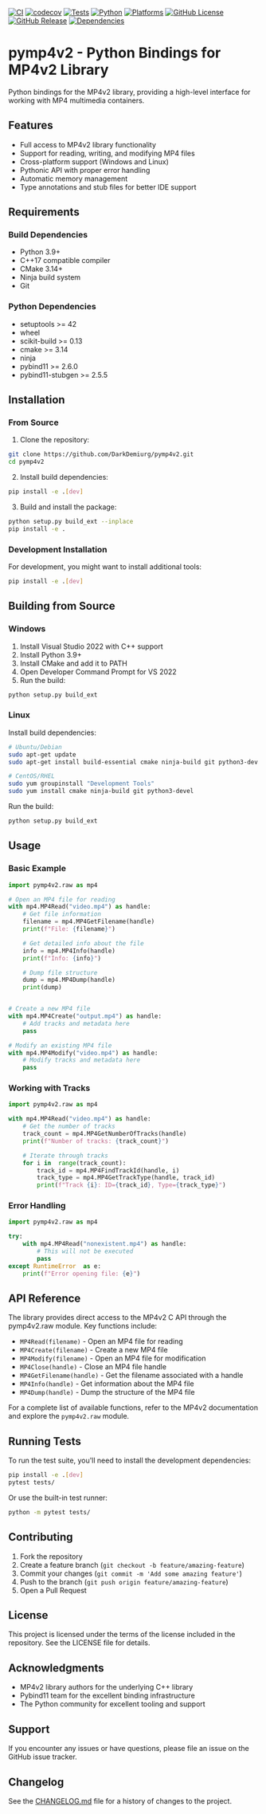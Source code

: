 [![CI](https://github.com/DarkDemiurg/pymp4v2/actions/workflows/ci.yml/badge.svg)](https://github.com/DarkDemiurg/pymp4v2/actions/workflows/ci.yml)
[![codecov](https://codecov.io/gh/DarkDemiurg/pymp4v2/graph/badge.svg?token=O01EZO3V0Q)](https://codecov.io/gh/DarkDemiurg/pymp4v2)
[![Tests](https://img.shields.io/github/actions/workflow/status/DarkDemiurg/pymp4v2/ci.yml?label=tests)](https://github.com/DarkDemiurg/pymp4v2/actions)
[![Python](https://img.shields.io/badge/python-3.9%20|%203.10%20|%203.11%20|%203.12%20|%203.13-blue.svg)](https://www.python.org/)
[![Platforms](https://img.shields.io/badge/platform-windows%20|%20linux-lightgrey.svg)](https://github.com/DarkDemiurg/pymp4v2)
[![GitHub License](https://img.shields.io/github/license/DarkDemiurg/pymp4v2)](https://github.com/DarkDemiurg/pymp4v2/blob/master/LICENSE)
[![GitHub Release](https://img.shields.io/github/v/release/DarkDemiurg/pymp4v2)](https://github.com/DarkDemiurg/pymp4v2/releases)
[![Dependencies](https://img.shields.io/librariesio/github/DarkDemiurg/pymp4v2)](https://libraries.io/github/DarkDemiurg/pymp4v2)

# pymp4v2 - Python Bindings for MP4v2 Library

Python bindings for the MP4v2 library, providing a high-level interface for working with MP4 multimedia containers.

## Features

- Full access to MP4v2 library functionality
- Support for reading, writing, and modifying MP4 files
- Cross-platform support (Windows and Linux)
- Pythonic API with proper error handling
- Automatic memory management
- Type annotations and stub files for better IDE support

## Requirements

### Build Dependencies

- Python 3.9+
- C++17 compatible compiler
- CMake 3.14+
- Ninja build system
- Git

### Python Dependencies

- setuptools >= 42
- wheel
- scikit-build >= 0.13
- cmake >= 3.14
- ninja
- pybind11 >= 2.6.0
- pybind11-stubgen >= 2.5.5

## Installation

### From Source

1. Clone the repository:

```bash
git clone https://github.com/DarkDemiurg/pymp4v2.git
cd pymp4v2
```

2. Install build dependencies:

```bash
pip install -e .[dev]
```

3. Build and install the package:

```bash
python setup.py build_ext --inplace
pip install -e .
```

### Development Installation

For development, you might want to install additional tools:

```bash
pip install -e .[dev]
```

## Building from Source

### Windows

1. Install Visual Studio 2022 with C++ support
2. Install Python 3.9+
3. Install CMake and add it to PATH
4. Open Developer Command Prompt for VS 2022
5. Run the build:

```bash
python setup.py build_ext
```

### Linux

Install build dependencies:

```bash
# Ubuntu/Debian
sudo apt-get update
sudo apt-get install build-essential cmake ninja-build git python3-dev

# CentOS/RHEL
sudo yum groupinstall "Development Tools"
sudo yum install cmake ninja-build git python3-devel
```

Run the build:

```bash
python setup.py build_ext
```

## Usage

### Basic Example

```python
import pymp4v2.raw as mp4

# Open an MP4 file for reading
with mp4.MP4Read("video.mp4") as handle:
    # Get file information
    filename = mp4.MP4GetFilename(handle)
    print(f"File: {filename}")

    # Get detailed info about the file
    info = mp4.MP4Info(handle)
    print(f"Info: {info}")

    # Dump file structure
    dump = mp4.MP4Dump(handle)
    print(dump)


# Create a new MP4 file
with mp4.MP4Create("output.mp4") as handle:
    # Add tracks and metadata here
    pass

# Modify an existing MP4 file
with mp4.MP4Modify("video.mp4") as handle:
    # Modify tracks and metadata here
    pass
```

### Working with Tracks

```python
import pymp4v2.raw as mp4

with mp4.MP4Read("video.mp4") as handle:
    # Get the number of tracks
    track_count = mp4.MP4GetNumberOfTracks(handle)
    print(f"Number of tracks: {track_count}")

    # Iterate through tracks
    for i in  range(track_count):
        track_id = mp4.MP4FindTrackId(handle, i)
        track_type = mp4.MP4GetTrackType(handle, track_id)
        print(f"Track {i}: ID={track_id}, Type={track_type}")
```

### Error Handling

```python
import pymp4v2.raw as mp4

try:
    with mp4.MP4Read("nonexistent.mp4") as handle:
        # This will not be executed
        pass
except RuntimeError  as e:
    print(f"Error opening file: {e}")
```

## API Reference

The library provides direct access to the MP4v2 C API through the pymp4v2.raw module. Key functions include:

- `MP4Read(filename)` - Open an MP4 file for reading
- `MP4Create(filename)` - Create a new MP4 file
- `MP4Modify(filename)` - Open an MP4 file for modification
- `MP4Close(handle)` - Close an MP4 file handle
- `MP4GetFilename(handle)` - Get the filename associated with a handle
- `MP4Info(handle)` - Get information about the MP4 file
- `MP4Dump(handle)` - Dump the structure of the MP4 file

For a complete list of available functions, refer to the MP4v2 documentation and explore the `pymp4v2.raw` module.

## Running Tests

To run the test suite, you'll need to install the development dependencies:

```bash
pip install -e .[dev]
pytest tests/
```

Or use the built-in test runner:

```bash
python -m pytest tests/
```

## Contributing

1. Fork the repository
2. Create a feature branch (`git checkout -b feature/amazing-feature`)
3. Commit your changes (`git commit -m 'Add some amazing feature'`)
4. Push to the branch (`git push origin feature/amazing-feature`)
5. Open a Pull Request

## License

This project is licensed under the terms of the license included in the repository. See the LICENSE file for details.

## Acknowledgments

- MP4v2 library authors for the underlying C++ library
- Pybind11 team for the excellent binding infrastructure
- The Python community for excellent tooling and support

## Support

If you encounter any issues or have questions, please file an issue on the GitHub issue tracker.

## Changelog

See the [CHANGELOG.md](https://github.com/DarkDemiurg/pymp4v2/blob/master/CHANGELOG.md) file for a history of changes to the project.
